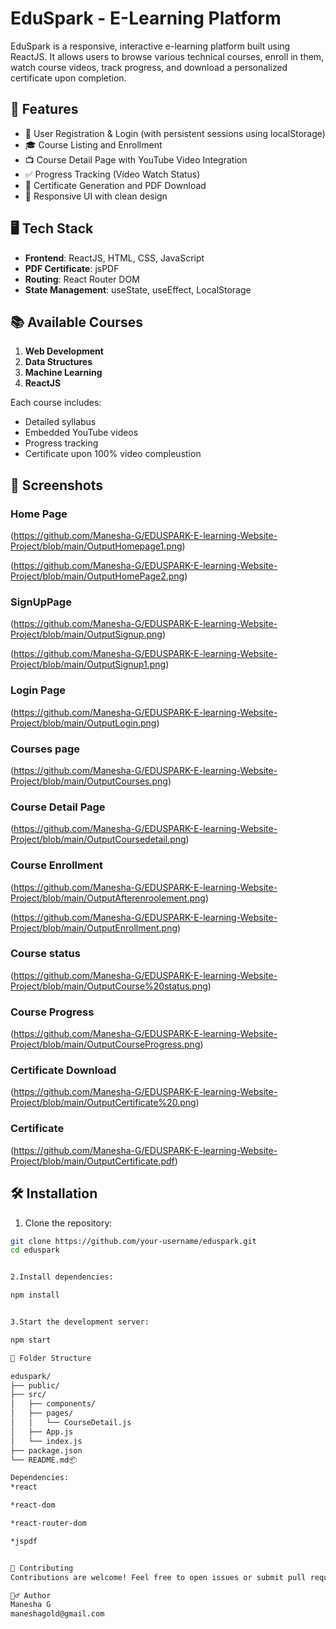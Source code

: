 # EduSpark - E-Learning Platform

EduSpark is a responsive, interactive e-learning platform built using ReactJS. It allows users to browse various technical courses, enroll in them, watch course videos, track progress, and download a personalized certificate upon completion.

## 🚀 Features

- 🔐 User Registration & Login (with persistent sessions using localStorage)
- 🎓 Course Listing and Enrollment
- 📺 Course Detail Page with YouTube Video Integration
- ✅ Progress Tracking (Video Watch Status)
- 📜 Certificate Generation and PDF Download
- 📱 Responsive UI with clean design

## 🖥️ Tech Stack

- **Frontend**: ReactJS, HTML, CSS, JavaScript
- **PDF Certificate**: jsPDF
- **Routing**: React Router DOM
- **State Management**: useState, useEffect, LocalStorage

## 📚 Available Courses

1. **Web Development**
2. **Data Structures**
3. **Machine Learning**
4. **ReactJS**

Each course includes:
- Detailed syllabus
- Embedded YouTube videos
- Progress tracking
- Certificate upon 100% video compleustion

## 📸 Screenshots

###  Home Page
(https://github.com/Manesha-G/EDUSPARK-E-learning-Website-Project/blob/main/OutputHomepage1.png)

(https://github.com/Manesha-G/EDUSPARK-E-learning-Website-Project/blob/main/OutputHomePage2.png)

### SignUpPage
(https://github.com/Manesha-G/EDUSPARK-E-learning-Website-Project/blob/main/OutputSignup.png)

(https://github.com/Manesha-G/EDUSPARK-E-learning-Website-Project/blob/main/OutputSignup1.png)

### Login Page
(https://github.com/Manesha-G/EDUSPARK-E-learning-Website-Project/blob/main/OutputLogin.png)

### Courses page
(https://github.com/Manesha-G/EDUSPARK-E-learning-Website-Project/blob/main/OutputCourses.png)

### Course Detail Page
(https://github.com/Manesha-G/EDUSPARK-E-learning-Website-Project/blob/main/OutputCoursedetail.png)

### Course Enrollment
(https://github.com/Manesha-G/EDUSPARK-E-learning-Website-Project/blob/main/OutputAfterenroolement.png)

(https://github.com/Manesha-G/EDUSPARK-E-learning-Website-Project/blob/main/OutputEnrollment.png)

### Course status
(https://github.com/Manesha-G/EDUSPARK-E-learning-Website-Project/blob/main/OutputCourse%20status.png)

### Course Progress
(https://github.com/Manesha-G/EDUSPARK-E-learning-Website-Project/blob/main/OutputCourseProgress.png)

### Certificate Download
(https://github.com/Manesha-G/EDUSPARK-E-learning-Website-Project/blob/main/OutputCertificate%20.png)

### Certificate
(https://github.com/Manesha-G/EDUSPARK-E-learning-Website-Project/blob/main/OutputCertificate.pdf)


## 🛠️ Installation

1. Clone the repository:

```bash
git clone https://github.com/your-username/eduspark.git
cd eduspark


2.Install dependencies:

npm install


3.Start the development server:

npm start

📄 Folder Structure

eduspark/
├── public/
├── src/
│   ├── components/
│   ├── pages/
│   │   └── CourseDetail.js
│   ├── App.js
│   └── index.js
├── package.json
└── README.md📦

Dependencies:
*react

*react-dom

*react-router-dom

*jspdf


🤝 Contributing
Contributions are welcome! Feel free to open issues or submit pull requests to improve the platform.

🙋‍♂️ Author
Manesha G
maneshagold@gmail.com





